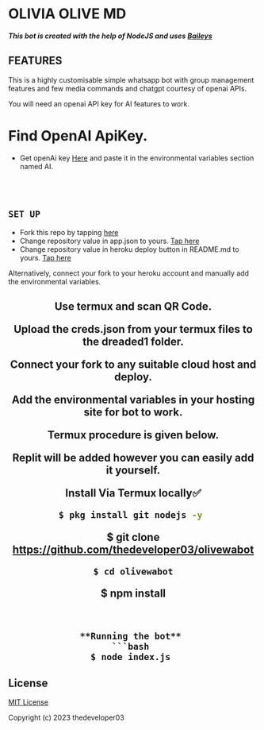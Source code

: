 # OLIVIA OLIVE MD
  
 ***This bot is created with the help of NodeJS and uses [Baileys](https://github.com/adiwajshing/Baileys)*** 
  
 ## FEATURES 
 This is a highly customisable simple whatsapp bot with group management features and few media commands and chatgpt courtesy of openai APIs. 
  
 You will need an openai API key for AI features to work. 
  
 # Find  OpenAI ApiKey. 
 - Get openAi key [Here](https://beta.openai.com/account/api-keys) and paste it in the environmental variables section named AI. 
 </h2> 
         
 <br> 
      <br> 
  
 ## `SET UP` 
  
 - Fork this repo by tapping  [here](https://github.com/thedeveloper03/olivewabot/fork) 
 - Change repository value in app.json to yours. [Tap here](https://github.com/thedeveloper03/olivewabot/blob/main/app.json#L18) 
 - Change repository value in heroku deploy button in  README.md to yours. [Tap here](https://github.com/thedeveloper03/olivewabot/blob/master/README.md) 
  
 Alternatively, connect your fork to your heroku account and manually add the environmental variables.  
       
 <h2 align="center">   Use termux and scan QR Code. 
  
  
 Upload the creds.json from your termux files to the dreaded1 folder. 
  
 Connect your fork to any suitable cloud host and deploy. 
  
 Add the environmental variables in your hosting site for bot to work. 
   
  
 Termux procedure is given below. 
  
 Replit will be added however you can easily add it yourself. 
  
 **Install Via Termux locally✅** 
  
   ```bash 
 $ pkg install git nodejs -y 
 ```
 $ git clone https://github.com/thedeveloper03/olivewabot 
 ```
 $ cd olivewabot
 ```
 $ npm install 
 ``` 
  
  
 **Running the bot** 
 ```bash 
 $ node index.js 
 ``` 
  
  
 ## License 
 [MIT License](https://github.com/thedeveloper03/olivewabot/blob/main/LICENSE) 
  
 Copyright (c) 2023 thedeveloper03
 